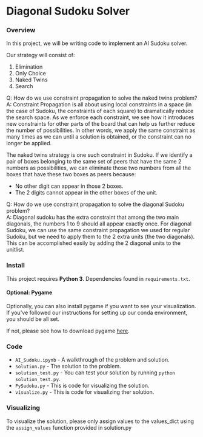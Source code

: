 # Diagonal Sudoku Solver

### Overview
In this project, we will be writing code to implement an AI Sudoku solver.

Our strategy will consist of:
1. Elimination
2. Only Choice
3. Naked Twins
4. Search

Q: How do we use constraint propagation to solve the naked twins problem?  
A: Constraint Propagation is all about using local constraints in a space (in the case of Sudoku, the constraints of each square) to dramatically reduce the search space. As we enforce each constraint, we see how it introduces new constraints for other parts of the board that can help us further reduce the number of possibilities. In other words, we apply the same constraint as many times as we can until a solution is obtained, or the constraint can no longer be applied.

The naked twins strategy is one such constraint in Sudoku. If we identify a pair of boxes belonging to the same set of peers that have the same 2 numbers as possibilities, we can eliminate those two numbers from all the boxes that have these two boxes as peers because:
* No other digit can appear in those 2 boxes.
* The 2 digits cannot appear in the other boxes of the unit.

Q: How do we use constraint propagation to solve the diagonal Sudoku problem?  
A: Diagonal sudoku has the extra constraint that among the two main diagonals, the numbers 1 to 9 should all appear exactly once. For diagonal Sudoku, we can use the same constraint propagation we used for regular Sudoku, but we need to apply them to the 2 extra units (the two diagonals). This can be accomplished easily by adding the 2 diagonal units to the unitlist.

### Install

This project requires **Python 3**.
Dependencies found in `requirements.txt`.

#### Optional: Pygame

Optionally, you can also install pygame if you want to see your visualization. If you've followed our instructions for setting up our conda environment, you should be all set.

If not, please see how to download pygame [here](http://www.pygame.org/download.shtml).

### Code

* `AI_Sudoku.ipynb` - A walkthrough of the problem and solution.
* `solution.py` - The solution to the problem.
* `solution_test.py` - You can test your solution by running `python solution_test.py`.
* `PySudoku.py` - This is code for visualizing the solution.
* `visualize.py` - This is code for visualizing ther solution.

### Visualizing

To visualize the solution, please only assign values to the values_dict using the ```assign_values``` function provided in solution.py
